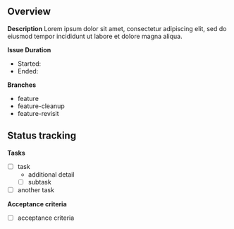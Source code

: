 <!--
Task-based Template
Markdown cheatsheet: https://www.markdownguide.org/cheat-sheet/

notes:
- Add double spaces to make a new line
- If you create an issue, edit it, and choose a different template, the new template will overwrite all previous content
-->

## Overview

[comment]: # "Kindly write in the description of the task"

**Description**
Lorem ipsum dolor sit amet, consectetur adipiscing elit, sed do eiusmod tempor incididunt ut labore et dolore magna aliqua.

[comment]: # "In the format 2019, July 15"

**Issue Duration**

- Started:
- Ended:

[comment]: # "List all related branches, indicate only on-hold branches, merged branches, and ongoing branches"
[comment]: # "It's not important to keep track of deleted test branches as they can't be traced back anyway"

**Branches**

- feature
- feature-cleanup
- feature-revisit

## Status tracking

<!--
[comment]: # (OPTIONAL SECTION)
[comment]: # (Uncomment this block when issue is deferred)

**Deferment End Conditions**
* [ ]  condition
  * additional detail
  * [ ] condition
* [ ]  condition
-->

<!--
[comment]: # (OPTIONAL SECTION)
[comment]: # (Uncomment this block when issue is dumped)

**Reasons for Abandonment**
* reason
* [new or revised issue entry, if any](url)
-->

[comment]: # "If Effort estimate is X, break it down and represent as tasks linking to the new issues"

<!--* [ ]  [Issue: *issue title*](url)-->

**Tasks**

- [ ] task
  - additional detail
  - [ ] subtask
- [ ] another task

**Acceptance criteria**

- [ ] acceptance criteria

<!--
[comment]: # (OPTIONAL SECTION)
[comment]: # (Uncomment this block when referring to documents, online articles/blogs, code/log snippets)
## Additional details


**Resource links**
* [Online reference](url)

**Snippets**
Entry 1:
```
logs or source code
```
-->
